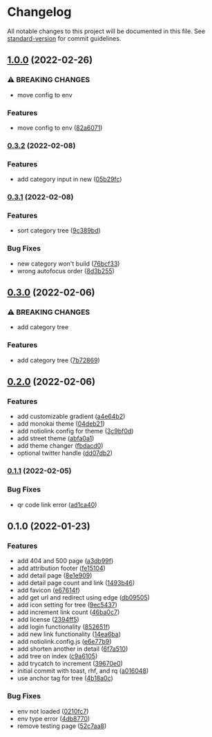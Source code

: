 # Changelog

All notable changes to this project will be documented in this file. See [standard-version](https://github.com/conventional-changelog/standard-version) for commit guidelines.

## [1.0.0](https://github.com/theodorusclarence/notiolink/compare/v0.3.2...v1.0.0) (2022-02-26)


### ⚠ BREAKING CHANGES

* move config to env

### Features

* move config to env ([82a6071](https://github.com/theodorusclarence/notiolink/commit/82a60713756f67b3f32384501b54f1232f0f3061))

### [0.3.2](https://github.com/theodorusclarence/notiolink/compare/v0.3.1...v0.3.2) (2022-02-08)


### Features

* add category input in new ([05b29fc](https://github.com/theodorusclarence/notiolink/commit/05b29fc5053458091a36538d16eaebfbd897e57d))

### [0.3.1](https://github.com/theodorusclarence/notiolink/compare/v0.3.0...v0.3.1) (2022-02-08)


### Features

* sort category tree ([9c389bd](https://github.com/theodorusclarence/notiolink/commit/9c389bd5fb5522f91e91436e8439f85d5e494c62))


### Bug Fixes

* new category won't build ([76bcf33](https://github.com/theodorusclarence/notiolink/commit/76bcf337a832bf10de7803a5f7b8a9012130e11a))
* wrong autofocus order ([8d3b255](https://github.com/theodorusclarence/notiolink/commit/8d3b255596e9878dd3e10cf9c69b9ed29ad29d52))

## [0.3.0](https://github.com/theodorusclarence/notiolink/compare/v0.2.0...v0.3.0) (2022-02-06)


### ⚠ BREAKING CHANGES

* add category tree

### Features

* add category tree ([7b72869](https://github.com/theodorusclarence/notiolink/commit/7b72869c55c9aaf31cd1abe7c7ff3fee6e0e8fc4))

## [0.2.0](https://github.com/theodorusclarence/notiolink/compare/v0.1.1...v0.2.0) (2022-02-06)


### Features

* add customizable gradient ([a4e64b2](https://github.com/theodorusclarence/notiolink/commit/a4e64b250693369dc9bbc98dbab6b6b74c253f5c))
* add monokai theme ([04deb21](https://github.com/theodorusclarence/notiolink/commit/04deb212e20cd5727156b0aa8bf63ef2c73203e7))
* add notiolink config for theme ([3c9bf0d](https://github.com/theodorusclarence/notiolink/commit/3c9bf0d02767ddde3bf3a7bd788178814e17196c))
* add street theme ([abfa0a1](https://github.com/theodorusclarence/notiolink/commit/abfa0a1f2614efbfe858d1b6cc77de607c4c9835))
* add theme changer ([fbdacd0](https://github.com/theodorusclarence/notiolink/commit/fbdacd04fa14f0f5eca87cbc6ac9e2143354f53d))
* optional twitter handle ([dd07db2](https://github.com/theodorusclarence/notiolink/commit/dd07db20068df5949c605420aac454aa0e061aa2))

### [0.1.1](https://github.com/theodorusclarence/notiolink/compare/v0.1.0...v0.1.1) (2022-02-05)


### Bug Fixes

* qr code link error ([ad1ca40](https://github.com/theodorusclarence/notiolink/commit/ad1ca40ca2c6d005ab64ff3ff2c773d9ec53f651))

## 0.1.0 (2022-01-23)


### Features

* add 404 and 500 page ([a3db99f](https://github.com/theodorusclarence/notiolink/commit/a3db99f24d43bc491c518cea604d6651abdc0eec))
* add attribution footer ([fe15104](https://github.com/theodorusclarence/notiolink/commit/fe15104dc93610ea890854d3ae07e51acc0b9795))
* add detail page ([8e1e909](https://github.com/theodorusclarence/notiolink/commit/8e1e909aa685ac51fdc5a0fe05bca9ada81ae272))
* add detail page count and link ([1493b46](https://github.com/theodorusclarence/notiolink/commit/1493b4607ce12b8294a00f2bbd0bbd56a6d8e5b6))
* add favicon ([e67614f](https://github.com/theodorusclarence/notiolink/commit/e67614fd7aa0fca32b9d1ff05f2621c6ab39a248))
* add get url and redirect using edge ([db09505](https://github.com/theodorusclarence/notiolink/commit/db09505ee4932d02bf405b51d87d6711928702be))
* add icon setting for tree ([9ec5437](https://github.com/theodorusclarence/notiolink/commit/9ec5437779c1ac8e808bc472b80d48b025b32930))
* add increment link count ([46ba0c7](https://github.com/theodorusclarence/notiolink/commit/46ba0c74afe5c7acbc3ff0cfdeb7dab44df11a13))
* add license ([2394ff5](https://github.com/theodorusclarence/notiolink/commit/2394ff514f55edc7f3b35bbf330735cc1607e946))
* add login functionality ([852651f](https://github.com/theodorusclarence/notiolink/commit/852651f36dda1381656e250629c76cfc4e061f66))
* add new link functionality ([14ea6ba](https://github.com/theodorusclarence/notiolink/commit/14ea6ba66aad91f4ada56e1640d1ba49ef5fc569))
* add notiolink.config.js ([e6e77b9](https://github.com/theodorusclarence/notiolink/commit/e6e77b92eaf1c2cf5f2c8f97330784bbf66829c0))
* add shorten another in detail ([6f7a510](https://github.com/theodorusclarence/notiolink/commit/6f7a510aa77f997006bf1d62ff27646a31ea1505))
* add tree on index ([c9a6105](https://github.com/theodorusclarence/notiolink/commit/c9a61055015c9dbe7fed47bf48505033a0806095))
* add trycatch to increment ([39670e0](https://github.com/theodorusclarence/notiolink/commit/39670e0cf6348f108d932a2858099c1e2f9e2635))
* initial commit with toast, rhf, and rq ([a016048](https://github.com/theodorusclarence/notiolink/commit/a016048afb70976692d6c77f68e7c9a98e10d6ed))
* use anchor tag for tree ([4b18a0c](https://github.com/theodorusclarence/notiolink/commit/4b18a0c5ce5ba52b4550d9889fd0204d4f267ef0))


### Bug Fixes

* env not loaded ([0210fc7](https://github.com/theodorusclarence/notiolink/commit/0210fc74da109a173b64bf3a1598b46c98fc92cc))
* env type error ([4db8770](https://github.com/theodorusclarence/notiolink/commit/4db8770d2a0d7df844bcad1657bd14d7842c8598))
* remove testing page ([52c7aa8](https://github.com/theodorusclarence/notiolink/commit/52c7aa838504ad4bf2742918db350f7c83b31556))
